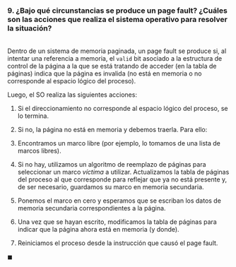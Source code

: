 ### 9. ¿Bajo qué circunstancias se produce un page fault? ¿Cuáles son las acciones que realiza el sistema operativo para resolver la situación?

\
Dentro de un sistema de memoria paginada, un page fault se produce si, al intentar una referencia a memoria, el `valid` bit asociado a la estructura de control de la página a la que se está tratando de acceder (en la tabla de páginas) indica que la página es invalida (no está en memoria o no corresponde al espacio lógico del proceso). 

Luego, el SO realiza las siguientes acciones:

1. Si el direccionamiento no corresponde al espacio lógico del proceso, se lo termina.

2. Si no, la página no está en memoria y debemos traerla. Para ello:

3. Encontramos un marco libre (por ejemplo, lo tomamos de una lista de marcos libres).

4. Si no hay, utilizamos un algoritmo de reemplazo de páginas para seleccionar un marco *víctima* a utilizar. Actualizamos la tabla de páginas del proceso al que corresponde para reflejar que ya no está presente y, de ser necesario, guardamos su marco en memoria secundaria.

6. Ponemos el marco en cero y esperamos que se escriban los datos de memoria secundaria correspondientes a la página.

7. Una vez que se hayan escrito, modificamos la tabla de páginas para indicar que la página ahora está en memoria (y donde).

8. Reiniciamos el proceso desde la instrucción que causó el page fault.

$\blacksquare$
